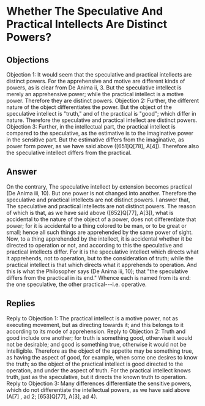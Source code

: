 # Whether The Speculative And Practical Intellects Are Distinct Powers?
## Objections
Objection 1: It would seem that the speculative and practical intellects are distinct powers. For the apprehensive and motive are different kinds of powers, as is clear from De Anima ii, 3. But the speculative intellect is merely an apprehensive power; while the practical intellect is a motive power. Therefore they are distinct powers.
Objection 2: Further, the different nature of the object differentiates the power. But the object of the speculative intellect is "truth," and of the practical is "good"; which differ in nature. Therefore the speculative and practical intellect are distinct powers.
Objection 3: Further, in the intellectual part, the practical intellect is compared to the speculative, as the estimative is to the imaginative power in the sensitive part. But the estimative differs from the imaginative, as power form power, as we have said above ([651]Q[78], A[4]). Therefore also the speculative intellect differs from the practical.
## Answer
On the contrary, The speculative intellect by extension becomes practical (De Anima iii, 10). But one power is not changed into another. Therefore the speculative and practical intellects are not distinct powers.
I answer that, The speculative and practical intellects are not distinct powers. The reason of which is that, as we have said above ([652]Q[77], A[3]), what is accidental to the nature of the object of a power, does not differentiate that power; for it is accidental to a thing colored to be man, or to be great or small; hence all such things are apprehended by the same power of sight. Now, to a thing apprehended by the intellect, it is accidental whether it be directed to operation or not, and according to this the speculative and practical intellects differ. For it is the speculative intellect which directs what it apprehends, not to operation, but to the consideration of truth; while the practical intellect is that which directs what it apprehends to operation. And this is what the Philosopher says (De Anima iii, 10); that "the speculative differs from the practical in its end." Whence each is named from its end: the one speculative, the other practical---i.e. operative.
## Replies
Reply to Objection 1: The practical intellect is a motive power, not as executing movement, but as directing towards it; and this belongs to it according to its mode of apprehension.
Reply to Objection 2: Truth and good include one another; for truth is something good, otherwise it would not be desirable; and good is something true, otherwise it would not be intelligible. Therefore as the object of the appetite may be something true, as having the aspect of good, for example, when some one desires to know the truth; so the object of the practical intellect is good directed to the operation, and under the aspect of truth. For the practical intellect knows truth, just as the speculative, but it directs the known truth to operation.
Reply to Objection 3: Many differences differentiate the sensitive powers, which do not differentiate the intellectual powers, as we have said above (A[7] , ad 2; [653]Q[77], A[3], ad 4).